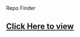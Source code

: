 <div text-align="center">Repo Finder</div>

## [Click Here to view](https://silly-khorana-aa7093.netlify.app)